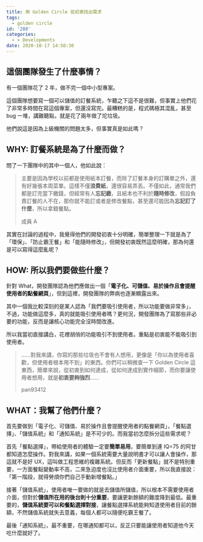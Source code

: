 ```yaml
---
title: 用 Golden Circle 從初衷找出需求
tags:
  - golden circle
id: '288'
categories:
  - - Developments
date: 2020-10-17 14:50:30
---
```


## 這個團隊發生了什麼事情？

有一個團隊花了 2 年，做不完一個中小型專案。

這個團隊想要寫一個可以儲值的訂餐系統，乍聽之下這不是很難，但事實上他們花了非常多時間在寫這個專案，但還沒寫完。最糟糕的是，程式碼極其混亂，甚至 bug 一堆，講難聽點，就是花了兩年做了坨垃圾。

他們說這是因為上級機關的問題太多，但事實真是如此嗎？
<!-- more -->
## WHY: 訂餐系統是為了什麼而做？

問了一下團隊中的其中一個人，他如此說：

> 主要是因為學校以前都是使用紙本訂餐，而除了訂餐本身的訂購單之外，還有好幾張本周菜單。這樣不僅**浪費紙**，還很容易弄丟。不僅如此，通常我們都是訂完當下繳錢，但經常有人**忘記繳**，且紙本也不利於**隨時修改**，假設負責訂餐的人不在，那你就不能訂或者是修改餐點，甚至還可能因為**忘記訂了什麼**，所以拿錯餐點。
> 
> 成員 A

其實在討論的過程中，我覺得他們的開發初衷十分明確，簡單整理一下就是為了「環保」、「防止霸王餐」和「能隨時修改」，但開發初衷既然這麼明確，那為何還是可以寫得這麼亂呢？

## HOW: 所以我們要做些什麼？

針對 What，開發團隊認為他們應做出一個「**電子化、可儲值、易於操作且會提醒使用者的點餐網頁**」，但到這裡，開發團隊的弊病也逐漸顯露出來。

其中一個我比較深刻的是某人認為「我們要吸引使用者，所以功能要做非常多」，不過，功能做這麼多，真的就能吸引使用者嗎？更何況，開發團隊為了寫那些非必要的功能，反而是讓核心功能完全沒時間改進。

所以我當初直接講白，花裡胡俏的功能吸引不到使用者。重點是初衷能不能吸引到使用者。

> ……對我來講，你寫的那些垃圾也不會有人想用，更像是「你以為使用者喜歡，但使用者根本用不到」的東西。你們可以稍微查一下 Golden Circle 這東西，簡單來說，從初衷到如何達成，從如何達成到實作細節，而你要讓使用者想用，就是**初衷要夠強烈**……
> 
> pan93412

## WHAT：我幫了他們什麼？

首先要做到「電子化、可儲值、易於操作且會提醒使用者的點餐網頁」，「餐點選擇」、「儲值系統」和「通知系統」是不可少的。而我當初怎麼拆分這些需求呢？

首先「餐點選擇」，帶給使用者的體驗一定要**簡單易用**，要簡單到連 IQ=75 的阿甘都知道怎麼操作。對我來講，如果一個系統需要大量說明書才可以讓人會操作，那這就不是好 UX，這叫做工程思維的複雜系統。但反而「更新餐點」就不是特別重要，一方面餐點變動率不高，二來急迫度也沒比使用者介面重要，所以我直接說：「第一階段，就得勞煩你們自己手動新增餐點。」

接著「儲值系統」，使用者唯一要做的就是去儲值所儲值，所以根本不需要使用者介面，但對於**儲值所在用的後台則十分重要**，要讓更新餘額的難度降到最低。最重要的，**儲值系統要可以和餐點選擇對接**，讓餐點選擇系統能夠知道使用者目前的餘額，不然儲值系統就失去意義，每個人都可以隨便吃霸王餐了。

最後「通知系統」，最不重要，在哪通知都可以，反正只要能讓使用者知道他今天吃什麼就好了。